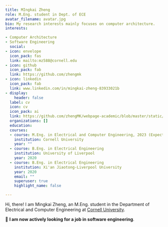 ```yaml
---
title: MIngkai Zheng
role: M.Eng. student in Dept. of ECE
avatar_filename: avatar.jpg
bio: My research interests mainly focuses on computer architecture.
interests:

- Computer Architecture
- Software Engineering
  social:
- icon: envelope
  icon_pack: fas
  link: mailto:mz588@cornell.edu
- icon: github
  icon_pack: fab
  link: https://github.com/zhengmk
- icon: linkedin
  icon_pack: fab
  link: www.linkedin.com/in/mingkai-zheng-83933021b
- display:
    header: false
  label: cv
  icon: cv
  icon_pack: ai
  link: https://github.com/zhengMK/webpage-academic/blob/master/static/uploads/Mingkai%20Zheng-CV.pdf
  organizations: []
  education:
  courses:
  - course: M.Eng. in Electrical and Computer Engineering, 2023 (Expected)
    institution: Cornell University
    year: ""
  - course: B.Eng. in Electrical Engineering
    institution: University of Liverpool
    year: 2020
  - course: B.Eng. in Electrical Engineering
    institution: Xi'an Jiaotong-Liverpool University
    year: 2020
    email: ""
    superuser: true
    highlight_name: false

---
```


Hi, there! I am Mingkai Zheng, an M.Eng. student in the Department of Electrical and Computer Engineering at [Cornell University](https://www.cornell.edu/). 

🌟 **I am now actively looking for a job in software engineering**.
